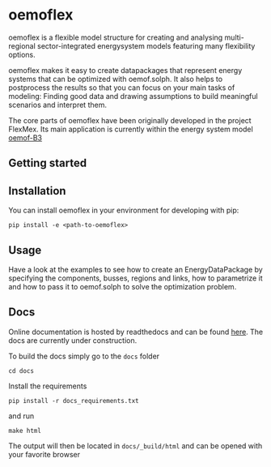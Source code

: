 # oemoflex

oemoflex is a flexible model structure for creating and analysing multi-regional sector-integrated 
energysystem models featuring many flexibility options.

oemoflex makes it easy to create datapackages that represent energy systems that can be optimized
with oemof.solph. It also helps to postprocess the results so that you can focus on your main tasks
of modeling: Finding good data and drawing assumptions to build meaningful scenarios and interpret
them.

The core parts of oemoflex have been originally developed in the project FlexMex. Its main
application is currently within the energy system model [oemof-B3](https://oemof-b3.readthedocs.io/)

## Getting started

## Installation

You can install oemoflex in your environment for developing with pip:

    pip install -e <path-to-oemoflex>

## Usage

Have a look at the examples to see how to create an EnergyDataPackage by specifying the components,
busses, regions and links, how to parametrize it and how to pass it to oemof.solph to solve the
optimization problem.

## Docs

Online documentation is hosted by readthedocs and can be found 
[here](https://oemoflex.readthedocs.io/en/latest/). The docs are currently under construction. 

To build the docs simply go to the `docs` folder

    cd docs

Install the requirements

    pip install -r docs_requirements.txt

and run

    make html

The output will then be located in `docs/_build/html` and can be opened with your favorite browser
